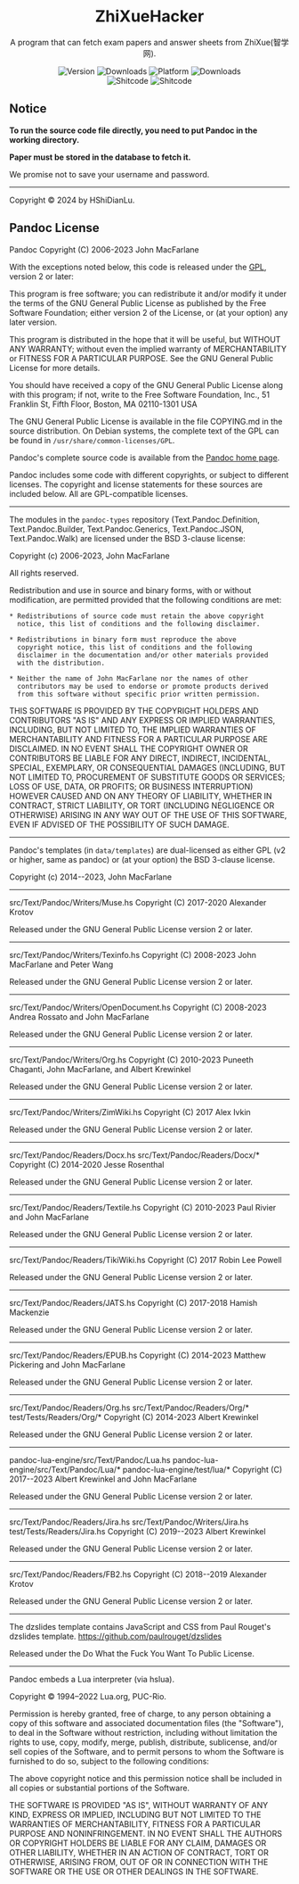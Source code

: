 <h1 align="center">
  ZhiXueHacker
</h1>
<p align="center">
  A program that can fetch exam papers and answer sheets from ZhiXue(智学网).
</p>

<p align="center">
  <a style="text-decoration:none">
    <img src="https://img.shields.io/github/v/tag/HShiDianLu/ZhiXueHacker?label=Version&color=vue" alt="Version"/>
  </a>

  <a style="text-decoration:none">
    <img src="https://img.shields.io/github/downloads/HShiDianLu/ZhiXueHacker/total?label=Downloads&color=vue " alt="Downloads"/>
  </a>
  
  <a style="text-decoration:none">
    <img src="https://img.shields.io/badge/Platform-Windows-Vue" alt="Platform">
  </a>
  
  <a style="text-decoration:none">
    <img src="https://img.shields.io/badge/Lisence-MIT-Vue" alt="Downloads"/>
  </a>
  
  <br>
  
  <a herf="https://github.com/trekhleb/state-of-the-art-shitcode" style="text-decoration:none" target="_blank">
    <img src="https://img.shields.io/static/v1?label=State-of-the-art&message=Shitcode&color=7B5804" alt="Shitcode"/>
  </a>

  <a style="text-decoration:none">
    <img src="https://img.shields.io/badge/Language-Python-blue" alt="Shitcode"/>
  </a>
</p>

## Notice
**To run the source code file directly, you need to put Pandoc in the working directory.**

**Paper must be stored in the database to fetch it.**

We promise not to save your username and password.

---
Copyright © 2024 by HShiDianLu.

## Pandoc License
Pandoc
Copyright (C) 2006-2023 John MacFarlane <jgm at berkeley dot edu>

With the exceptions noted below, this code is released under the [GPL],
version 2 or later:

   This program is free software; you can redistribute it and/or modify
   it under the terms of the GNU General Public License as published by
   the Free Software Foundation; either version 2 of the License, or
   (at your option) any later version.

   This program is distributed in the hope that it will be useful,
   but WITHOUT ANY WARRANTY; without even the implied warranty of
   MERCHANTABILITY or FITNESS FOR A PARTICULAR PURPOSE.  See the
   GNU General Public License for more details.

   You should have received a copy of the GNU General Public License
   along with this program; if not, write to the Free Software
   Foundation, Inc., 51 Franklin St, Fifth Floor, Boston, MA  02110-1301  USA

The GNU General Public License is available in the file COPYING.md in
the source distribution.  On Debian systems, the complete text of the
GPL can be found in `/usr/share/common-licenses/GPL`.

[GPL]: https://www.gnu.org/copyleft/gpl.html

Pandoc's complete source code is available from the [Pandoc home page].

[Pandoc home page]: https://pandoc.org

Pandoc includes some code with different copyrights, or subject to different
licenses.  The copyright and license statements for these sources are included
below.  All are GPL-compatible licenses.

----------------------------------------------------------------------
The modules in the `pandoc-types` repository (Text.Pandoc.Definition,
Text.Pandoc.Builder, Text.Pandoc.Generics, Text.Pandoc.JSON,
Text.Pandoc.Walk) are licensed under the BSD 3-clause license:

Copyright (c) 2006-2023, John MacFarlane

All rights reserved.

Redistribution and use in source and binary forms, with or without
modification, are permitted provided that the following conditions are met:

    * Redistributions of source code must retain the above copyright
      notice, this list of conditions and the following disclaimer.

    * Redistributions in binary form must reproduce the above
      copyright notice, this list of conditions and the following
      disclaimer in the documentation and/or other materials provided
      with the distribution.

    * Neither the name of John MacFarlane nor the names of other
      contributors may be used to endorse or promote products derived
      from this software without specific prior written permission.

THIS SOFTWARE IS PROVIDED BY THE COPYRIGHT HOLDERS AND CONTRIBUTORS
"AS IS" AND ANY EXPRESS OR IMPLIED WARRANTIES, INCLUDING, BUT NOT
LIMITED TO, THE IMPLIED WARRANTIES OF MERCHANTABILITY AND FITNESS FOR
A PARTICULAR PURPOSE ARE DISCLAIMED. IN NO EVENT SHALL THE COPYRIGHT
OWNER OR CONTRIBUTORS BE LIABLE FOR ANY DIRECT, INDIRECT, INCIDENTAL,
SPECIAL, EXEMPLARY, OR CONSEQUENTIAL DAMAGES (INCLUDING, BUT NOT
LIMITED TO, PROCUREMENT OF SUBSTITUTE GOODS OR SERVICES; LOSS OF USE,
DATA, OR PROFITS; OR BUSINESS INTERRUPTION) HOWEVER CAUSED AND ON ANY
THEORY OF LIABILITY, WHETHER IN CONTRACT, STRICT LIABILITY, OR TORT
(INCLUDING NEGLIGENCE OR OTHERWISE) ARISING IN ANY WAY OUT OF THE USE
OF THIS SOFTWARE, EVEN IF ADVISED OF THE POSSIBILITY OF SUCH DAMAGE.

----------------------------------------------------------------------
Pandoc's templates (in `data/templates`) are dual-licensed as either
GPL (v2 or higher, same as pandoc) or (at your option) the BSD
3-clause license.

Copyright (c) 2014--2023, John MacFarlane

----------------------------------------------------------------------
src/Text/Pandoc/Writers/Muse.hs
Copyright (C) 2017-2020 Alexander Krotov

Released under the GNU General Public License version 2 or later.

----------------------------------------------------------------------
src/Text/Pandoc/Writers/Texinfo.hs
Copyright (C) 2008-2023 John MacFarlane and Peter Wang

Released under the GNU General Public License version 2 or later.

----------------------------------------------------------------------
src/Text/Pandoc/Writers/OpenDocument.hs
Copyright (C) 2008-2023 Andrea Rossato and John MacFarlane

Released under the GNU General Public License version 2 or later.

----------------------------------------------------------------------
src/Text/Pandoc/Writers/Org.hs
Copyright (C) 2010-2023 Puneeth Chaganti, John MacFarlane, and
                        Albert Krewinkel

Released under the GNU General Public License version 2 or later.

----------------------------------------------------------------------
src/Text/Pandoc/Writers/ZimWiki.hs
Copyright (C) 2017 Alex Ivkin

Released under the GNU General Public License version 2 or later.

----------------------------------------------------------------------
src/Text/Pandoc/Readers/Docx.hs
src/Text/Pandoc/Readers/Docx/*
Copyright (C) 2014-2020 Jesse Rosenthal

Released under the GNU General Public License version 2 or later.

----------------------------------------------------------------------
src/Text/Pandoc/Readers/Textile.hs
Copyright (C) 2010-2023 Paul Rivier and John MacFarlane

Released under the GNU General Public License version 2 or later.

----------------------------------------------------------------------
src/Text/Pandoc/Readers/TikiWiki.hs
Copyright (C) 2017 Robin Lee Powell

Released under the GNU General Public License version 2 or later.

----------------------------------------------------------------------
src/Text/Pandoc/Readers/JATS.hs
Copyright (C) 2017-2018 Hamish Mackenzie

Released under the GNU General Public License version 2 or later.

----------------------------------------------------------------------
src/Text/Pandoc/Readers/EPUB.hs
Copyright (C) 2014-2023 Matthew Pickering and John MacFarlane

Released under the GNU General Public License version 2 or later.

----------------------------------------------------------------------
src/Text/Pandoc/Readers/Org.hs
src/Text/Pandoc/Readers/Org/*
test/Tests/Readers/Org/*
Copyright (C) 2014-2023 Albert Krewinkel

Released under the GNU General Public License version 2 or later.

----------------------------------------------------------------------
pandoc-lua-engine/src/Text/Pandoc/Lua.hs
pandoc-lua-engine/src/Text/Pandoc/Lua/*
pandoc-lua-engine/test/lua/*
Copyright (C) 2017--2023 Albert Krewinkel and John MacFarlane

Released under the GNU General Public License version 2 or later.

----------------------------------------------------------------------
src/Text/Pandoc/Readers/Jira.hs
src/Text/Pandoc/Writers/Jira.hs
test/Tests/Readers/Jira.hs
Copyright (C) 2019--2023 Albert Krewinkel

Released under the GNU General Public License version 2 or later.

----------------------------------------------------------------------
src/Text/Pandoc/Readers/FB2.hs
Copyright (C) 2018--2019 Alexander Krotov

Released under the GNU General Public License version 2 or later.

----------------------------------------------------------------------
The dzslides template contains JavaScript and CSS from Paul Rouget's
dzslides template.
https://github.com/paulrouget/dzslides

Released under the Do What the Fuck You Want To Public License.

------------------------------------------------------------------------
Pandoc embeds a Lua interpreter (via hslua).

Copyright © 1994–2022 Lua.org, PUC-Rio.

Permission is hereby granted, free of charge, to any person obtaining
a copy of this software and associated documentation files (the
"Software"), to deal in the Software without restriction, including
without limitation the rights to use, copy, modify, merge, publish,
distribute, sublicense, and/or sell copies of the Software, and to
permit persons to whom the Software is furnished to do so, subject to
the following conditions:

The above copyright notice and this permission notice shall be
included in all copies or substantial portions of the Software.

THE SOFTWARE IS PROVIDED "AS IS", WITHOUT WARRANTY OF ANY KIND,
EXPRESS OR IMPLIED, INCLUDING BUT NOT LIMITED TO THE WARRANTIES OF
MERCHANTABILITY, FITNESS FOR A PARTICULAR PURPOSE AND
NONINFRINGEMENT. IN NO EVENT SHALL THE AUTHORS OR COPYRIGHT HOLDERS BE
LIABLE FOR ANY CLAIM, DAMAGES OR OTHER LIABILITY, WHETHER IN AN ACTION
OF CONTRACT, TORT OR OTHERWISE, ARISING FROM, OUT OF OR IN CONNECTION
WITH THE SOFTWARE OR THE USE OR OTHER DEALINGS IN THE SOFTWARE.
